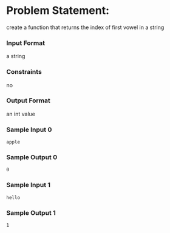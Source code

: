 # Problem Statement:

create a function that returns the index of first vowel in a string

### Input Format

a string

### Constraints

no

### Output Format

an int value

### Sample Input 0
```
apple
```
### Sample Output 0
```
0
```
### Sample Input 1
```
hello
```
### Sample Output 1
```
1
```

